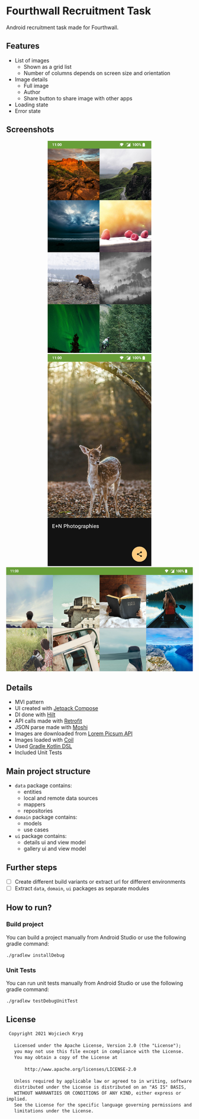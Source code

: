 # Fourthwall Recruitment Task
Android recruitment task made for Fourthwall.


## Features
- List of images
    - Shown as a grid list
    - Number of columns depends on screen size and orientation
- Image details
    - Full image
    - Author
    - Share button to share image with other apps
- Loading state
- Error state

## Screenshots

<p align="center">
 <img src="/screenshots/01.jpg" width="280" height="571" alt="Photo gallery">
 <img src="/screenshots/02.jpg" width="280" height="571" alt="Photo details">
 <img src="/screenshots/03.jpg" width="571" height="280" alt="Photo gallery in landscape">
</p>


## Details
- MVI pattern
- UI created with [Jetpack Compose](https://developer.android.com/jetpack/compose)
- DI done with [Hilt](https://dagger.dev/hilt/)
- API calls made with [Retrofit](https://square.github.io/retrofit/)
- JSON parse made with [Moshi](https://github.com/square/moshi)
- Images are downloaded from [Lorem Picsum API](https://picsum.photos/)
- Images loaded with [Coil](https://github.com/coil-kt/coil)
- Used [Gradle Kotlin DSL](https://docs.gradle.org/current/userguide/kotlin_dsl.html)
- Included Unit Tests

## Main project structure
- `data` package contains:
    - entities
    - local and remote data sources
    - mappers
    - repositories
- `domain` package contains:
    - models
    - use cases
 - `ui` package contains:
    - details ui and view model
    - gallery ui and view model

## Further steps
- [ ] Create different build variants or extract url for different environments
- [ ] Extract `data`, `domain`, `ui` packages as separate modules

## How to run?

### Build project
You can build a project manually from Android Studio or use the following gradle command:
```
./gradlew installDebug
```

### Unit Tests
You can run unit tests manually from Android Studio or use the following gradle command:
```
./gradlew testDebugUnitTest
```

## License
```
 Copyright 2021 Wojciech Kryg

   Licensed under the Apache License, Version 2.0 (the "License");
   you may not use this file except in compliance with the License.
   You may obtain a copy of the License at

       http://www.apache.org/licenses/LICENSE-2.0

   Unless required by applicable law or agreed to in writing, software
   distributed under the License is distributed on an "AS IS" BASIS,
   WITHOUT WARRANTIES OR CONDITIONS OF ANY KIND, either express or implied.
   See the License for the specific language governing permissions and
   limitations under the License.
```
